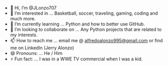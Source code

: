 - 👋 Hi, I’m @JLonzo707
- 👀 I’m interested in ... Basketball, soccer, traveling, gaming, coding and much more.
- 🌱 I’m currently learning ... Python and how to better use GitHub.
- 💞️ I’m looking to collaborate on ... Any Python projects that are related to my interests.
- 📫 How to reach me ... email me @ alfredoalonzo995@gmail.com or find me on LinkedIn (Jerry Alonzo)
- 😄 Pronouns: ... He / Him
- ⚡ Fun fact: ... I was in a WWE TV commercial when I was a kid.

<!---
JLonzo707/JLonzo707 is a ✨ special ✨ repository because its `README.md` (this file) appears on your GitHub profile.
You can click the Preview link to take a look at your changes.
--->
